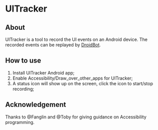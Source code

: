 # UITracker

## About

UITracker is a tool to record the UI events on an Android device.
The recorded events can be replayed by [DroidBot](https://github.com/honeynet/droidbot).

## How to use

1. Install UITracker Android app;
2. Enable Accessibility/Draw_over_other_apps for UITracker;
3. A status icon will show up on the screen, click the icon to start/stop recording;

## Acknowledgement

Thanks to @Fanglin and @Toby for giving guidance on Accessibility programming.
